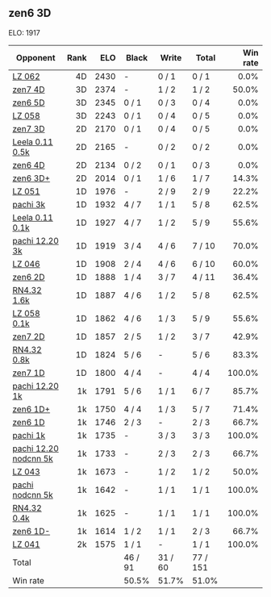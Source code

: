 ## zen6 3D ##

ELO: 1917

Opponent | Rank | ELO | Black | Write | Total | Win rate
---------|-----:|----:|-------|-------|-------|-------:
[LZ 062](LZ%20062.md) | 4D | 2430 | - | 0 / 1 | 0 / 1 | 0.0%
[zen7 4D](zen7%204D.md) | 3D | 2374 | - | 1 / 2 | 1 / 2 | 50.0%
[zen6 5D](zen6%205D.md) | 3D | 2345 | 0 / 1 | 0 / 3 | 0 / 4 | 0.0%
[LZ 058](LZ%20058.md) | 3D | 2243 | 0 / 1 | 0 / 4 | 0 / 5 | 0.0%
[zen7 3D](zen7%203D.md) | 2D | 2170 | 0 / 1 | 0 / 4 | 0 / 5 | 0.0%
[Leela 0.11 0.5k](Leela%200.11%200.5k.md) | 2D | 2165 | - | 0 / 2 | 0 / 2 | 0.0%
[zen6 4D](zen6%204D.md) | 2D | 2134 | 0 / 2 | 0 / 1 | 0 / 3 | 0.0%
[zen6 3D+](zen6%203D+.md) | 2D | 2014 | 0 / 1 | 1 / 6 | 1 / 7 | 14.3%
[LZ 051](LZ%20051.md) | 1D | 1976 | - | 2 / 9 | 2 / 9 | 22.2%
[pachi 3k](pachi%203k.md) | 1D | 1932 | 4 / 7 | 1 / 1 | 5 / 8 | 62.5%
[Leela 0.11 0.1k](Leela%200.11%200.1k.md) | 1D | 1927 | 4 / 7 | 1 / 2 | 5 / 9 | 55.6%
[pachi 12.20 3k](pachi%2012.20%203k.md) | 1D | 1919 | 3 / 4 | 4 / 6 | 7 / 10 | 70.0%
[LZ 046](LZ%20046.md) | 1D | 1908 | 2 / 4 | 4 / 6 | 6 / 10 | 60.0%
[zen6 2D](zen6%202D.md) | 1D | 1888 | 1 / 4 | 3 / 7 | 4 / 11 | 36.4%
[RN4.32 1.6k](RN4.32%201.6k.md) | 1D | 1887 | 4 / 6 | 1 / 2 | 5 / 8 | 62.5%
[LZ 058 0.1k](LZ%20058%200.1k.md) | 1D | 1862 | 4 / 6 | 1 / 3 | 5 / 9 | 55.6%
[zen7 2D](zen7%202D.md) | 1D | 1857 | 2 / 5 | 1 / 2 | 3 / 7 | 42.9%
[RN4.32 0.8k](RN4.32%200.8k.md) | 1D | 1824 | 5 / 6 | - | 5 / 6 | 83.3%
[zen7 1D](zen7%201D.md) | 1D | 1800 | 4 / 4 | - | 4 / 4 | 100.0%
[pachi 12.20 1k](pachi%2012.20%201k.md) | 1k | 1791 | 5 / 6 | 1 / 1 | 6 / 7 | 85.7%
[zen6 1D+](zen6%201D+.md) | 1k | 1750 | 4 / 4 | 1 / 3 | 5 / 7 | 71.4%
[zen6 1D](zen6%201D.md) | 1k | 1746 | 2 / 3 | - | 2 / 3 | 66.7%
[pachi 1k](pachi%201k.md) | 1k | 1735 | - | 3 / 3 | 3 / 3 | 100.0%
[pachi 12.20 nodcnn 5k](pachi%2012.20%20nodcnn%205k.md) | 1k | 1733 | - | 2 / 3 | 2 / 3 | 66.7%
[LZ 043](LZ%20043.md) | 1k | 1673 | - | 1 / 2 | 1 / 2 | 50.0%
[pachi nodcnn 5k](pachi%20nodcnn%205k.md) | 1k | 1642 | - | 1 / 1 | 1 / 1 | 100.0%
[RN4.32 0.4k](RN4.32%200.4k.md) | 1k | 1625 | - | 1 / 1 | 1 / 1 | 100.0%
[zen6 1D-](zen6%201D-.md) | 1k | 1614 | 1 / 2 | 1 / 1 | 2 / 3 | 66.7%
[LZ 041](LZ%20041.md) | 2k | 1575 | 1 / 1 | - | 1 / 1 | 100.0%
Total | | | 46 / 91 | 31 / 60 | 77 / 151 | 
Win rate| | | 50.5% | 51.7% | 51.0% | 
